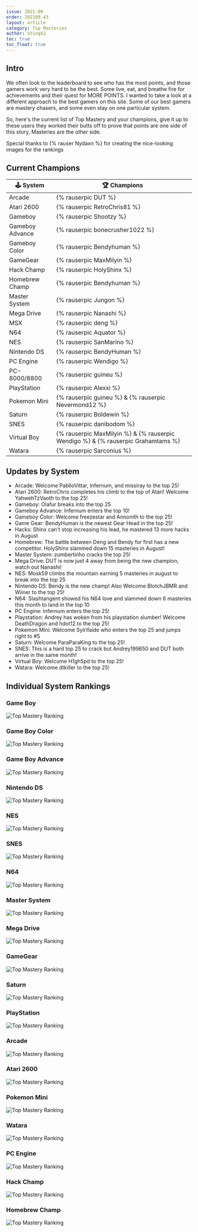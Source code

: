 ```yaml
---
issue: 2021-09
order: 202109-43
layout: article
category: Top Masteries
author: StingX2
toc: true
toc_float: true
---
```


## Intro

We often look to the leaderboard to see who has the most points, and those gamers work very hard to be the best. Some live, eat, and breathe fire for achievements and their quest for MORE POINTS. I wanted to take a look at a different approach to the best gamers on this site. Some of our best gamers are mastery chasers, and some even stay on one particular system.

So, here's the current list of Top Mastery and your champions, give it up to these users they worked their butts off to prove that points are one side of this story, Masteries are the other side.

Special thanks to {% rauser Nydaxn %} for creating the nice-looking images for the rankings

## Current Champions

| :joystick: System | :trophy: Champions |
| - | - |
| Arcade | {% rauserpic DUT %} |
| Atari 2600 | {% rauserpic RetroChris81 %} |
| Gameboy | {% rauserpic Shootzy %} |
| Gameboy Advance | {% rauserpic bonecrusher1022 %} |
| Gameboy Color | {% rauserpic Bendyhuman %} |
| GameGear | {% rauserpic MaxMilyin %} |
| Hack Champ | {% rauserpic HolyShinx %} |
| Homebrew Champ | {% rauserpic Bendyhuman %} |
| Master System | {% rauserpic Jungon %}
| Mega Drive | {% rauserpic Nanashi %} |
| MSX | {% rauserpic deng %} |
| N64 | {% rauserpic Aquator %} |
| NES | {% rauserpic SanMarino %} |
| Nintendo DS | {% rauserpic BendyHuman %} |
| PC Engine | {% rauserpic Wendigo %} |
| PC-8000/8800 | {% rauserpic guineu %} |
| PlayStation | {% rauserpic Alexxi %} |
| Pokemon Mini | {% rauserpic guineu %} & {% rauserpic Nevermond12 %} |
| Saturn | {% rauserpic Boldewin %} |
| SNES | {% rauserpic danibodom %} |
| Virtual Boy | {% rauserpic MaxMilyin %} & {% rauserpic Wendigo %} & {% rauserpic Grahamtams %} |
| Watara | {% rauserpic Sarconius %} |



## Updates by System

- Arcade: Welcome PablloVittar, Infernum, and missiray to the top 25!  
- Atari 2600: RetroChris completes his climb to the top of Atari! Welcome YahwehTzVaoth to the top 25!  
- Gameboy: Olafur breaks into the top 25  
- Gameboy Advance: Infernum enters the top 10!  
- Gameboy Color: Welcome freezestar and Annonith to the top 25!  
- Game Gear: BendyHuman is the newest Gear Head in the top 25!  
- Hacks: Shinx can't stop increasing his lead, he mastered 13 more hacks in August  
- Homebrew: The battle between Deng and Bendy for first has a new competitor. HolyShinx slammed down 15 masteries in August!  
- Master System: zumbertinho cracks the top 25!  
- Mega Drive: DUT is now just 4 away from being the new champion, watch out Nanashi!  
- NES: Mosk59 climbs the mountain earning 5 masteries in august to break into the top 25  
- Nintendo DS: Bendy is the new champ! Also Welcome BlotchJBMR and Wiiner to the top 25!  
- N64: Slashtangent showed his N64 love and slammed down 6 masteries this month to land in the top 10  
- PC Engine: Infernum enters the top 25!  
- Playstation: Andrey has woken from his playstation slumber! Welcome DeathDragon and hdot12 to the top 25!  
- Pokemon Mini: Welcome Sylrifaide who enters the top 25 and jumps right to #5  
- Saturn: Welcome ParaParaKing to the top 25!  
- SNES: This is a hard top 25 to crack but Andrey199650 and DUT both arrive in the same month!  
- Virtual Boy: Welcome H1gh5pd to the top 25!  
- Watara: Welcome dtkiller to the top 25!  


## Individual System Rankings


### Game Boy

![Top Mastery Ranking](img/top-mastery-gb.png)


### Game Boy Color

![Top Mastery Ranking](img/top-mastery-gbc.png)


### Game Boy Advance

![Top Mastery Ranking](img/top-mastery-gba.png)


### Nintendo DS

![Top Mastery Ranking](img/top-mastery-nds.png)


### NES

![Top Mastery Ranking](img/top-mastery-nes.png)


### SNES

![Top Mastery Ranking](img/top-mastery-snes.png)


### N64

![Top Mastery Ranking](img/top-mastery-n64.png)


### Master System

![Top Mastery Ranking](img/top-mastery-sms.png)


### Mega Drive

![Top Mastery Ranking](img/top-mastery-megadrive.png)


### GameGear

![Top Mastery Ranking](img/top-mastery-gg.png)


### Saturn

![Top Mastery Ranking](img/top-mastery-saturn.png)


### PlayStation

![Top Mastery Ranking](img/top-mastery-ps1.png)


### Arcade

![Top Mastery Ranking](img/top-mastery-arcade.png)


### Atari 2600

![Top Mastery Ranking](img/top-mastery-atari2600.png)


### Pokemon Mini

![Top Mastery Ranking](img/top-mastery-pkmnmini.png)


### Watara

![Top Mastery Ranking](img/top-mastery-watara.png)


### PC Engine

![Top Mastery Ranking](img/top-mastery-pcengine.png)


### Hack Champ

![Top Mastery Ranking](img/top-mastery-hack.png)


### Homebrew Champ

![Top Mastery Ranking](img/top-mastery-homebrew.png)

